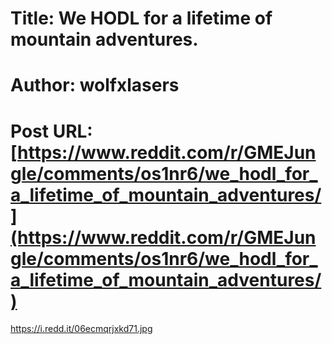# Title: We HODL for a lifetime of mountain adventures.
# Author: wolfxlasers
# Post URL: [https://www.reddit.com/r/GMEJungle/comments/os1nr6/we_hodl_for_a_lifetime_of_mountain_adventures/](https://www.reddit.com/r/GMEJungle/comments/os1nr6/we_hodl_for_a_lifetime_of_mountain_adventures/)


https://i.redd.it/06ecmqrjxkd71.jpg